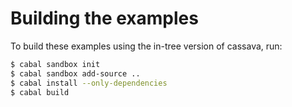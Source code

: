 # Building the examples

To build these examples using the in-tree version of cassava, run:

```bash
$ cabal sandbox init
$ cabal sandbox add-source ..
$ cabal install --only-dependencies
$ cabal build
```
